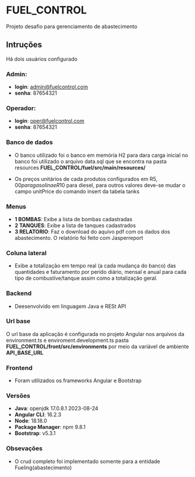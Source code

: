 # FUEL_CONTROL
Projeto desafio para gerenciamento de abastecimento

## Intruções
Há dois usuários configurado

### Admin:
- **login**: admin@fuelcontrol.com
- **senha**: 87654321

### Operador:
- **login**: oper@fuelcontrol.com
- **senha**: 87654321

### Banco de dados
- O banco utilizado foi o banco em memória H2
para dara carga inicial no banco foi utilizado o arquivo data.sql que se encontra na pasta resources
**FUEL_CONTROL/fuel/src/main/resources/**

- Os preços unitários de cada produtos configurados em R$5,00 para gasolina e R$10 para diesel, para outros
valores deve-se mudar o campo unitPrice do comando insert da tabela tanks


### Menus
- **1 BOMBAS**: Exibe a lista de bombas cadastradas
- **2 TANQUES**: Exibe a lista de tanques cadastrados
- **3 RELATORIO**: Faz o download do aquivo pdf com os dados dos abastecimento. O relatório foi feito com Jasperreport

### Coluna lateral
- Exibe a totalização em tempo real (a cada mudança do banco) das quantidades e faturamento  por perído diário, mensal e anual
  para cada tipo de combustíve/tanque assim como a totalização geral.
  
### Backend
- Deesenvolvido em linguagem Java e RESt API
### Url base
O url base da aplicação é configurada no projeto Angular nos arquivos da environment.ts e enviroment.development.ts
pasta **FUEL_CONTROL/front/src/environments** por meio da variável de ambiente **API_BASE_URL**
  
### Frontend
 - Foram utilizados os frameworks Angular e Bootstrap
     
### Versões
- **Java**: openjdk 17.0.8.1 2023-08-24
- **Angular CLI**: 16.2.3
- **Node**: 18.18.0
- **Package Manager**: npm 9.8.1
- **Bootstrap**: v5.3.1 
  
### Obsevações
- O crud completo foi implementado somente para a entidade Fueling(abastecimento)



   


